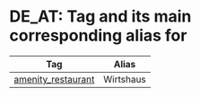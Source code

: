 # DE_AT: Tag and its main corresponding alias for 

Tag | Alias 
--- | --- 
[amenity\_restaurant](https://taginfo.openstreetmap.org/tags/amenity=restaurant) | Wirtshaus
